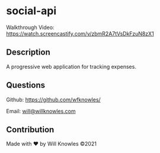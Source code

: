 # social-api

Walkthrough Video: https://watch.screencastify.com/v/zbmR2A7tVsDkFzuN8zX1

## Description
A progressive web application for tracking expenses.

## Questions
Github: https://github.com/wfknowles/

Email: will@willknowles.com

## Contribution
Made with ❤️ by Will Knowles
©️2021
